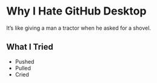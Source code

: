 # Why I Hate GitHub Desktop

It’s like giving a man a tractor when he asked for a shovel.

## What I Tried

- Pushed
- Pulled
- Cried